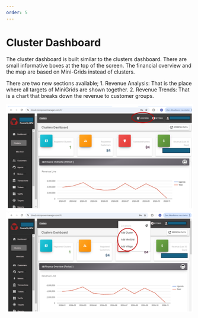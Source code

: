 ```yaml
---
order: 5
---
```


# Cluster Dashboard

The cluster dashboard is built similar to the clusters dashboard. There
are small informative boxes at the top of the screen. The financial
overview and the map are based on Mini-Grids instead of clusters.

There are two new sections available; 1. Revenue Analysis: That is the
place where all targets of MiniGrids are shown together. 2. Revenue
Trends: That is a chart that breaks down the revenue to customer groups.

![alt text](<Cluster 1.png>)
![alt text](<Cluster 2.png>)
